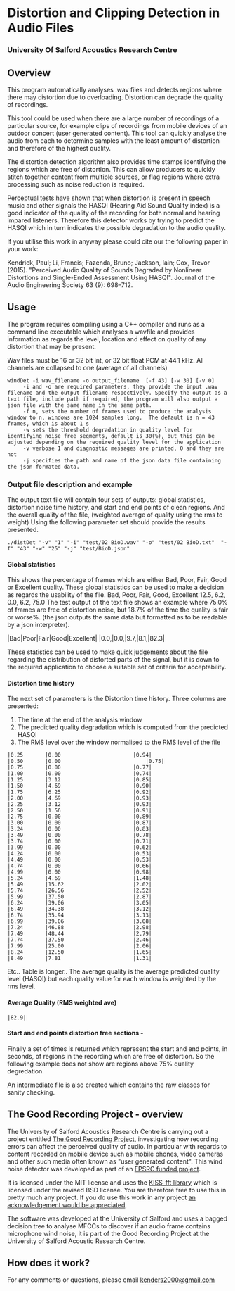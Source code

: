 # Distortion and Clipping Detection in Audio Files
### University Of Salford Acoustics Research Centre

## Overview 

This program automatically analyses .wav files and detects regions where there may distortion due to overloading.  Distortion can degrade the quality of recordings.  

This tool could be used when there are a large number of recordings of a particular source, for example clips of recordings from mobile devices of an outdoor concert (user generated content).  This tool can quickly analyse the audio from each to determine samples with the least amount of distortion and therefore of the highest quality.

The distortion detection algorithm also provides time stamps identifying the regions which are free of distortion.  This can allow producers to quickly stitch together content from multiple sources, or flag regions where extra processing such as noise reduction is required.

Perceptual tests have shown that when distortion is present in speech music and other signals the HASQI (Hearing Aid Sound Quality index) is a good indicator of the quality of the recording for both normal and hearing impared listeners.  Therefore this detector works by trying to predict the HASQI which in turn indicates the possible degradation to the audio quality.

If you utilise this work in anyway please could cite our the following paper in your work:

Kendrick, Paul; Li, Francis; Fazenda, Bruno; Jackson, Iain; Cox, Trevor (2015). "Perceived Audio Quality of Sounds Degraded by Nonlinear Distortions and Single-Ended Assessment Using HASQI". Journal of the Audio Engineering Society 63 (9): 698–712.


## Usage

The program requires compiling using a C++ compiler and runs as a command line executable which analyses a wavfile and provides information as regards the level, location and effect on quality of any distortion that may be present.

Wav files must be 16 or 32 bit int, or 32 bit float PCM at 44.1 kHz. All channels are collapsed to one (average of all channels)

```
windDet -i wav_filename -o output_filename  [-f 43] [-w 30] [-v 0]
     -i and -o are required parameters, they provide the input .wav filename and the output filename respectively. Specify the output as a text file, include path if required, the program will also output a json file with the same name in the same path.
     -f n, sets the number of frames used to produce the analysis window to n, windows are 1024 samples long.  The default is n = 43 frames, which is about 1 s
	 -w sets the threshold degradation in quality level for identifying noise free segments, default is 30(%), but this can be adjusted depending on the required quality level for the application
	 -v verbose 1 and diagnostic messages are printed, 0 and they are not
	 -j specifies the path and name of the json data file containing the json formated data.
```
   
### Output file description and example

The output text file will contain four sets of outputs: global statistics, distortion noise time history, and start and end points of clean regions. And the overall quality of the file, (weighted average of quality using the rms to weight) Using the following parameter set should provide the results presented.

```
./distDet "-v" "1" "-i" "test/02 BioD.wav" "-o" "test/02 BioD.txt"  "-f" "43" "-w" "25" "-j" "test/BioD.json"
```

#### Global statistics

This shows the percentage of frames which are either Bad, Poor, Fair, Good or Excellent quality.  These global statistics can be used to make a decision as regards the usability of the file.
Bad,	Poor,	Fair,	Good,	Excellent
12.5,	6.2,	0.0,	6.2,	75.0
The test output of the text file shows an example where 75.0% of frames are free of distortion noise, but 18.7% of the time the quality is fair or worse%.  (the json outputs the same data but formatted as to be readable by a json interpreter).

|Bad|Poor|Fair|Good|Excellent|
|0.0,|0.0,|9.7,|8.1,|82.3|

These statistics can be used to make quick judgements about the file regarding the distribution of distorted parts of the signal, but it is down to the required application to choose a suitable set of criteria for acceptability.

#### Distortion time history

The next set of parameters is the Distortion time history.  Three columns are presented: 

 1. The time at the end of the analysis window
 2. The predicted quality degradation which is computed from  the predicted HASQI
 3. The RMS level over the window normalised to the RMS level of the file  
 
```
|0.25		|0.00    					|0.94|
|0.50		|0.00	    					|0.75|
|0.75		|0.00						|0.77|
|1.00		|0.00						|0.74|
|1.25		|3.12						|0.85|
|1.50		|4.69						|0.90|
|1.75		|6.25						|0.92|
|2.00		|4.69						|0.93|
|2.25		|3.12						|0.93|
|2.50		|1.56						|0.91|
|2.75		|0.00						|0.89|
|3.00		|0.00						|0.87|
|3.24		|0.00						|0.83|
|3.49		|0.00						|0.78|
|3.74		|0.00						|0.71|
|3.99		|0.00						|0.62|
|4.24		|0.00						|0.53|
|4.49		|0.00						|0.53|
|4.74		|0.00						|0.66|
|4.99		|0.00						|0.98|
|5.24		|4.69						|1.48|
|5.49		|15.62						|2.02|
|5.74		|26.56						|2.52|
|5.99		|37.50						|2.87|
|6.24		|39.06						|3.05|
|6.49		|34.38						|3.12|
|6.74		|35.94						|3.13|
|6.99		|39.06						|3.08|
|7.24		|46.88						|2.98|
|7.49		|48.44						|2.79|
|7.74		|37.50						|2.46|
|7.99		|25.00						|2.06|
|8.24		|12.50						|1.65|
|8.49		|7.81						|1.31|
```
Etc.. Table is longer.. 
The average quality is the average predicted quality level (HASQI) but each quality value for each window is weighted by the rms level.

#### Average Quality (RMS weighted ave)
```
|82.9|
 ```
 
#### Start and end points distortion free sections -

Finally a set of times is returned which represent the start and end points, in seconds, of regions in the recording which are free of distortion.  So the following example does not show are regions above 75% quality degredation.


An intermediate file is also created which contains the raw classes for sanity checking.

## The Good Recording Project - overview

The University of Salford Acoustics Research Centre is carrying out a project entitled [The Good Recording Project](http://www.goodrecording.net/), investigating how recording errors can affect the perceived quality of audio.  In particular with regards to content recorded on mobile device such as mobile phones, video cameras and other such media often known as "user generated content".  This wind noise detector was developed as part of an [EPSRC funded project](http://gow.epsrc.ac.uk/NGBOViewGrant.aspx?GrantRef=EP/J013013/1).

It is licensed under the MIT license and uses the [KISS_fft library](http://sourceforge.net/projects.kissfft/) which is licensed under the revised BSD license. You are therefore free to use this in pretty much any project.  If you do use this work in any project [an acknowledgement would be appreciated](http://www.salford.ac.uk/computing-science-engineering/subjects/acoustics-audio-and-video).

The software was developed at the University of Salford and uses a bagged decision tree to analyse MFCCs to discover if an audio frame contains microphone wind noise, it is part of the Good Recording Project at the University of Salford Acoustic Research Centre. 


## How does it work?


For any comments or questions, please email kenders2000@gmail.com


